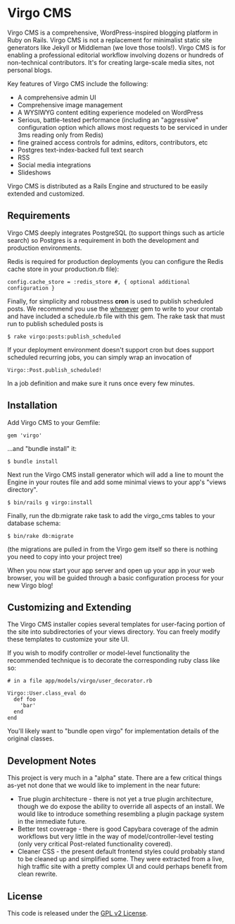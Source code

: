 # Virgo CMS

Virgo CMS is a comprehensive, WordPress-inspired blogging platform in Ruby on Rails. Virgo CMS is not a replacement for minimalist static site generators like Jekyll or Middleman (we love those tools!). Virgo CMS is for enabling a professional editorial workflow involving dozens or hundreds of non-technical contributors. It's for creating large-scale media sites, not personal blogs.

Key features of Virgo CMS include the following:

* A comprehensive admin UI
* Comprehensive image management
* A WYSIWYG content editing experience modeled on WordPress
* Serious, battle-tested performance (including an "aggressive" configuration option which allows most requests to be serviced in under 3ms reading only from Redis)
* fine grained access controls for admins, editors, contributors, etc
* Postgres text-index-backed full text search
* RSS
* Social media integrations
* Slideshows

Virgo CMS is distributed as a Rails Engine and structured to be easily extended and customized.

## Requirements

Virgo CMS deeply integrates PostgreSQL (to support things such as article search) so Postgres is a requirement in both the development and production environments.

Redis is required for production deployments (you can configure the Redis cache store in your production.rb file):

    config.cache_store = :redis_store #, { optional additional configuration }

Finally, for simplicity and robustness **cron** is used to publish scheduled posts. We recommend you use the [whenever](https://github.com/javan/whenever) gem to write to your crontab and have included a schedule.rb file with this gem. The rake task that must run to publish scheduled posts is

    $ rake virgo:posts:publish_scheduled

If your deployment environment doesn't support cron but does support scheduled recurring jobs, you can simply wrap an invocation of

    Virgo::Post.publish_scheduled!

In a job definition and make sure it runs once every few minutes.

## Installation

Add Virgo CMS to your Gemfile:

    gem 'virgo'

...and "bundle install" it:

    $ bundle install

Next run the Virgo CMS install generator which will add a line to mount the Engine in your routes file and add some minimal views to your app's "views directory".

    $ bin/rails g virgo:install

Finally, run the db:migrate rake task to add the virgo_cms tables to your database schema:

    $ bin/rake db:migrate

(the migrations are pulled in from the Virgo gem itself so there is nothing you need to copy into your project tree)

When you now start your app server and open up your app in your web browser, you will be guided through a basic configuration process for your new Virgo blog!

## Customizing and Extending

The Virgo CMS installer copies several templates for user-facing portion of the site into subdirectories of your views directory. You can freely modify these templates to customize your site UI.

If you wish to modify controller or model-level functionality the recommended technique is to decorate the corresponding ruby class like so:

    # in a file app/models/virgo/user_decorator.rb

    Virgo::User.class_eval do
      def foo
        'bar'
      end
    end

You'll likely want to "bundle open virgo" for implementation details of the original classes.

## Development Notes

This project is very much in a "alpha" state. There are a few critical things as-yet not done that we would like to implement in the near future:

* True plugin architecture - there is not yet a true plugin architecture, though we do expose the ability to override all aspects of an install. We would like to introduce something resembling a plugin package system in the immediate future.
* Better test coverage - there is good Capybara coverage of the admin workflows but very little in the way of model/controller-level testing (only very critical Post-related functionality covered).
* Cleaner CSS - the present default frontend styles could probably stand to be cleaned up and simplified some. They were extracted from a live, high traffic site with a pretty complex UI and could perhaps benefit from clean rewrite.


## License

This code is released under the [GPL v2 License](http://www.gnu.org/licenses/old-licenses/gpl-2.0.txt).
